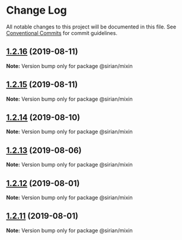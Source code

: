 # Change Log

All notable changes to this project will be documented in this file.
See [Conventional Commits](https://conventionalcommits.org) for commit guidelines.

## [1.2.16](https://github.com/sirian/js/compare/@sirian/mixin@1.2.15...@sirian/mixin@1.2.16) (2019-08-11)

**Note:** Version bump only for package @sirian/mixin





## [1.2.15](https://github.com/sirian/js/compare/@sirian/mixin@1.2.14...@sirian/mixin@1.2.15) (2019-08-11)

**Note:** Version bump only for package @sirian/mixin





## [1.2.14](https://github.com/sirian/js/compare/@sirian/mixin@1.2.13...@sirian/mixin@1.2.14) (2019-08-10)

**Note:** Version bump only for package @sirian/mixin





## [1.2.13](https://github.com/sirian/js/compare/@sirian/mixin@1.2.12...@sirian/mixin@1.2.13) (2019-08-06)

**Note:** Version bump only for package @sirian/mixin





## [1.2.12](https://github.com/sirian/js/compare/@sirian/mixin@1.2.11...@sirian/mixin@1.2.12) (2019-08-01)

**Note:** Version bump only for package @sirian/mixin





## [1.2.11](https://github.com/sirian/js/compare/@sirian/mixin@1.2.10...@sirian/mixin@1.2.11) (2019-08-01)

**Note:** Version bump only for package @sirian/mixin
